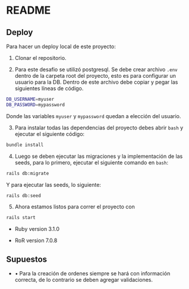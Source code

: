 # README

## Deploy

Para hacer un deploy local de este proyecto:

1. Clonar el repositorio.

2. Para este desafio se utilizó postgresql. Se debe crear archivo `.env` dentro de la carpeta root del proyecto, esto es para configurar un usuario para la DB. Dentro de este archivo debe copiar y pegar las siguientes líneas de código.

```bash
DB_USERNAME=myuser
DB_PASSWORD=mypassword
```

Donde las variables `myuser` y `mypassword` quedan a elección del usuario.

3. Para instalar todas las dependencias del proyecto debes abrir `bash` y ejecutar el siguiente código:

```bash
bundle install
```

4. Luego se deben ejecutar las migraciones y la implementación de las seeds, para lo primero, ejecutar el siguiente comando en `bash`:

```bash
rails db:migrate
```

Y para ejecutar las seeds, lo siguiente:

```bash
rails db:seed
```

5. Ahora estamos listos para correr el proyecto con

```bash
rails start
```

- Ruby version 3.1.0

- RoR version 7.0.8

## Supuestos

- • Para la creación de ordenes siempre se hará con información correcta, de lo contrario se deben agregar validaciones.
